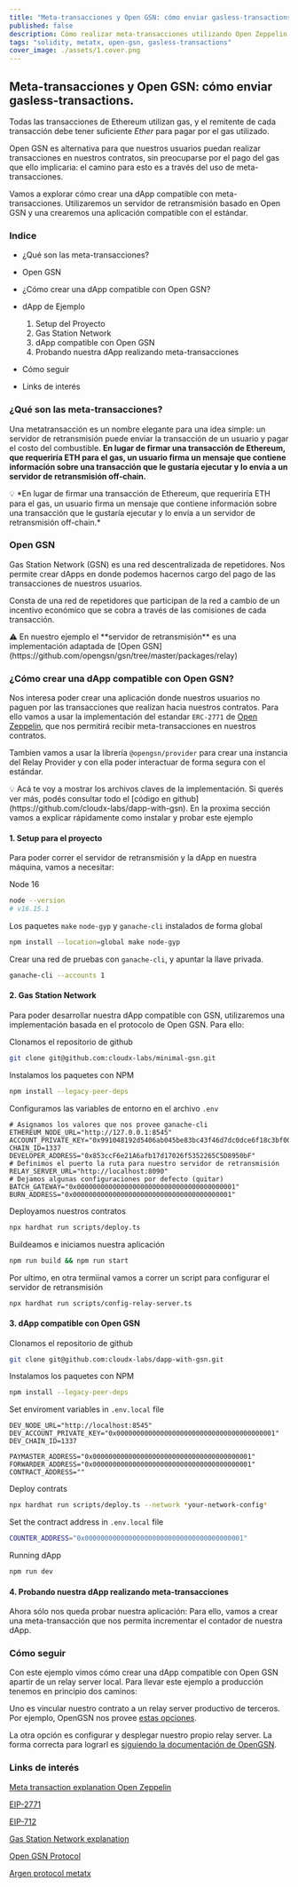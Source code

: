 ```yaml
---
title: "Meta-transacciones y Open GSN: cómo enviar gasless-transactions."
published: false
description: Cómo realizar meta-transacciones utilizando Open Zeppelin y Open GSN.
tags: "solidity, metatx, open-gsn, gasless-transactions"
cover_image: ./assets/1.cover.png
---
```


## Meta-transacciones y Open GSN: cómo enviar gasless-transactions.

Todas las transacciones de Ethereum utilizan gas, y el remitente de cada transacción debe tener suficiente _Ether_ para pagar por el gas utilizado.

Open GSN es alternativa para que nuestros usuarios puedan realizar transacciones en nuestros contratos, sin preocuparse por el pago del gas que ello implicaria: el camino para esto es a través del uso de meta-transacciones.

Vamos a explorar cómo crear una dApp compatible con meta-transacciones. Utilizaremos un servidor de retransmisión basado en Open GSN y una crearemos una aplicación compatible con el estándar.

### Indice

- ¿Qué son las meta-transacciones?

- Open GSN

- ¿Cómo crear una dApp compatible con Open GSN?

- dApp de Ejemplo

  1. Setup del Proyecto
  2. Gas Station Network
  3. dApp compatible con Open GSN
  4. Probando nuestra dApp realizando meta-transacciones

- Cómo seguir

- Links de interés

### ¿Qué son las meta-transacciones?

Una metatransacción es un nombre elegante para una idea simple: un servidor de retransmisión puede enviar la transacción de un usuario y pagar el costo del combustible. **En lugar de firmar una transacción de Ethereum, que requeriría ETH para el gas, un usuario firma un mensaje que contiene información sobre una transacción que le gustaría ejecutar y lo envía a un servidor de retransmisión off-chain.**

<aside>
💡 *En lugar de firmar una transacción de Ethereum, que requeriría ETH para el gas, un usuario firma un mensaje que contiene información sobre una transacción que le gustaría ejecutar y lo envía a un servidor de retransmisión off-chain.*
</aside>

### Open GSN

Gas Station Network (GSN) es una red descentralizada de repetidores. Nos permite crear dApps en donde podemos hacernos cargo del pago de las transacciones de nuestros usuarios.

Consta de una red de repetidores que participan de la red a cambio de un incentivo económico que se cobra a través de las comisiones de cada transacción.

<aside>
⚠️ En nuestro ejemplo el **servidor de retransmisión** es una implementación adaptada de [Open GSN](https://github.com/opengsn/gsn/tree/master/packages/relay)
</aside>

### ¿Cómo crear una dApp compatible con Open GSN?

Nos interesa poder crear una aplicación donde nuestros usuarios no paguen por las transacciones que realizan hacia nuestros contratos. Para ello vamos a usar la implementación del estandar `ERC-2771` de [Open Zeppelin](https://docs.openzeppelin.com/contracts/4.x/api/metatx#ERC2771Context), que nos permitirá recibir meta-transacciones en nuestros contratos.

Tambien vamos a usar la librería `@opengsn/provider` para crear una instancia del Relay Provider y con ella poder interactuar de forma segura con el estándar.

<aside>
💡 Acá te voy a mostrar los archivos claves de la implementación. Si querés ver más, podés consultar todo el [código en github](https://github.com/cloudx-labs/dapp-with-gsn).
En la proxima sección vamos a explicar rápidamente como instalar y probar este ejemplo
</aside>

#### 1. Setup para el proyecto

Para poder correr el servidor de retransmisión y la dApp en nuestra máquina, vamos a necesitar:

Node 16

```bash
node --version
# v16.15.1
```

Los paquetes `make` `node-gyp` y `ganache-cli` instalados de forma global

```bash
npm install --location=global make node-gyp
```

Crear una red de pruebas con `ganache-cli`, y apuntar la llave privada.

```bash
ganache-cli --accounts 1
```

#### 2. Gas Station Network

Para poder desarrollar nuestra dApp compatible con GSN, utilizaremos una implementación basada en el protocolo de Open GSN. Para ello:

Clonamos el repositorio de github

```bash
git clone git@github.com:cloudx-labs/minimal-gsn.git
```

Instalamos los paquetes con NPM

```bash
npm install --legacy-peer-deps
```

Configuramos las variables de entorno en el archivo `.env`

```dotenv
# Asignamos los valores que nos provee ganache-cli
ETHEREUM_NODE_URL="http://127.0.0.1:8545"
ACCOUNT_PRIVATE_KEY="0x991048192d5406ab045be83bc43f46d7dc0dce6f18c3bf00df28a542b5069864"
CHAIN_ID=1337
DEVELOPER_ADDRESS="0x853ccF6e21A6afb17d17026f5352265C5D8950bF"
# Definimos el puerto la ruta para nuestro servidor de retransmisión
RELAY_SERVER_URL="http://localhost:8090"
# Dejamos algunas configuraciones por defecto (quitar)
BATCH_GATEWAY="0x0000000000000000000000000000000000000001"
BURN_ADDRESS="0x0000000000000000000000000000000000000001"
```

Deployamos nuestros contratos

```bash
npx hardhat run scripts/deploy.ts
```

Buildeamos e iniciamos nuestra aplicación

```bash
npm run build && npm run start
```

Por ultimo, en otra termiinal vamos a correr un script para configurar el servidor de retransmisión

```bash
npx hardhat run scripts/config-relay-server.ts
```

#### 3. dApp compatible con Open GSN

Clonamos el repositorio de github

```bash
git clone git@github.com:cloudx-labs/dapp-with-gsn.git
```

Instalamos los paquetes con NPM

```bash
npm install --legacy-peer-deps
```

Set enviroment variables in `.env.local` file

```dotenv
DEV_NODE_URL="http://localhost:8545"
DEV_ACCOUNT_PRIVATE_KEY="0x0000000000000000000000000000000000000001"
DEV_CHAIN_ID=1337

PAYMASTER_ADDRESS="0x0000000000000000000000000000000000000001"
FORWARDER_ADDRESS="0x0000000000000000000000000000000000000001"
CONTRACT_ADDRESS=""
```

Deploy contrats

```bash
npx hardhat run scripts/deploy.ts --network *your-network-config*
```

Set the contract address in `.env.local` file

```bash
COUNTER_ADDRESS="0x0000000000000000000000000000000000000001"
```

Running dApp

```bash
npm run dev
```

#### 4. Probando nuestra dApp realizando meta-transacciones

Ahora sólo nos queda probar nuestra aplicación: Para ello, vamos a crear una meta-transacción que nos permita incrementar el contador de nuestra dApp.

### Cómo seguir

Con este ejemplo vimos cómo crear una dApp compatible con Open GSN apartir de un relay server local.
Para llevar este ejemplo a producción tenemos en principio dos caminos:

Uno es vincular nuestro contrato a un relay server productivo de terceros. Por ejemplo, OpenGSN nos provee [estas opciones](https://docs.opengsn.org/networks/addresses.html).

La otra opción es configurar y desplegar nuestro propio relay server. La forma correcta para lograrl es [siguiendo la documentación de OpenGSN](https://docs.opengsn.org/relay-server/tutorial.html).

### Links de interés

[Meta transaction explanation Open Zeppelin](https://docs.openzeppelin.com/learn/sending-gasless-transactions)

[EIP-2771](https://eips.ethereum.org/EIPS/eip-2771)

[EIP-712](https://eips.ethereum.org/EIPS/eip-712)

[Gas Station Network explanation](https://docs.opengsn.org/)

[Open GSN Protocol](https://github.com/opengsn/gsn-protocol/blob/master/gsn-protocol.md)

[Argen protocol metatx](https://github.com/argentlabs/argent-contracts/blob/develop/specifications/specifications.pdf)
